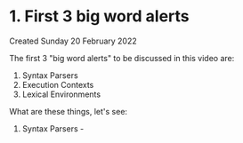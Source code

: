 # 1. First 3 big word alerts
Created Sunday 20 February 2022

The first 3 "big word alerts" to be discussed in this video are:
1. Syntax Parsers
2. Execution Contexts
3. Lexical  Environments

What are these things, let's see:
1. Syntax Parsers - 
